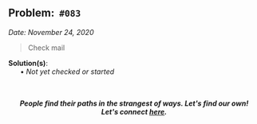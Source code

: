 Problem: &nbsp;`#083`
------------
_Date: November 24, 2020_<br>
> Check mail

**Solution(s)**:<br>
    &nbsp;&nbsp;&nbsp;&nbsp;&nbsp;
    • _Not yet checked or started_ <br>

![]()
-----
<p align="center">
    <b><i>
        People find their paths in the strangest of ways. Let's find our own! <br>
        Let's connect <a href="https://shivam010.in">here</a>.
    </i></b>
</p>
